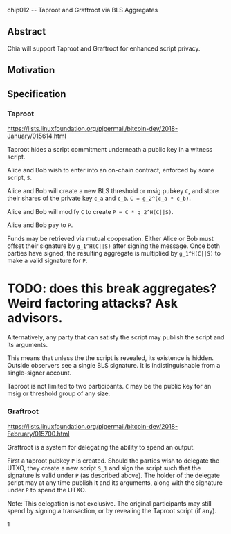 chip012 -- Taproot and Graftroot via BLS Aggregates

## Abstract

Chia will support Taproot and Graftroot for enhanced script privacy.

## Motivation


## Specification


### Taproot

https://lists.linuxfoundation.org/pipermail/bitcoin-dev/2018-January/015614.html

Taproot hides a script commitment underneath a public key in a witness script.

Alice and Bob wish to enter into an on-chain contract, enforced by some script, `S`.

Alice and Bob will create a new BLS threshold or msig pubkey `C`, and store their shares of the private key `c_a` and `c_b`. `C = g_2^(c_a * c_b)`.

Alice and Bob will modify `C` to create `P = C * g_2^H(C||S)`.

Alice and Bob pay to `P`.

Funds may be retrieved via mutual cooperation. Either Alice or Bob must offset their signature by `g_1^H(C||S)` after signing the message. Once both parties have signed, the resulting aggregate is multiplied by `g_1^H(C||S)` to make a valid signature for `P`.

# TODO: does this break aggregates? Weird factoring attacks? Ask advisors.

Alternatively, any party that can satisfy the script may publish the script and its arguments.

This means that unless the the script is revealed, its existence is hidden. Outside observers see a single BLS signature. It is indistinguishable from a single-signer account.

Taproot is not limited to two participants. `C` may be the public key for an msig or threshold group of any size.

### Graftroot

https://lists.linuxfoundation.org/pipermail/bitcoin-dev/2018-February/015700.html

Graftroot is a system for delegating the ability to spend an output.

First a taproot pubkey `P` is created. Should the parties wish to delegate the UTXO, they create a new script `S_1` and sign the script such that the signature is valid under `P` (as described above). The holder of the delegate script may at any time publish it and its arguments, along with the signature under `P` to spend the UTXO.

Note: This delegation is not exclusive. The original participants may still spend by signing a transaction, or by revealing the Taproot script (if any).


1
